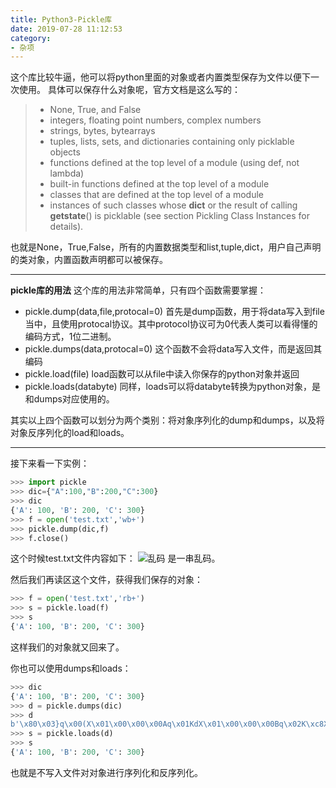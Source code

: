 ```yaml
---
title: Python3-Pickle库
date: 2019-07-28 11:12:53
category:
- 杂项
---
```

这个库比较牛逼，他可以将python里面的对象或者内置类型保存为文件以便下一次使用。
具体可以保存什么对象呢，官方文档是这么写的：
>
> * None, True, and False
> * integers, floating point numbers, complex numbers
> * strings, bytes, bytearrays
> * tuples, lists, sets, and dictionaries containing only picklable objects
> * functions defined at the top level of a module (using def, not lambda)
> * built-in functions defined at the top level of a module
> * classes that are defined at the top level of a module
> * instances of such classes whose  __dict__ or the result of calling __getstate__() is picklable (see section Pickling Class Instances for details).

也就是None，True,False，所有的内置数据类型和list,tuple,dict，用户自己声明的类对象，内置函数声明都可以被保存。
<!--more-->
***
**pickle库的用法**
这个库的用法非常简单，只有四个函数需要掌握：
* pickle.dump(data,file,protocal=0)
  首先是dump函数，用于将data写入到file当中，且使用protocal协议。其中protocol协议可为0代表人类可以看得懂的编码方式，1位二进制。
* pickle.dumps(data,protocal=0)
  这个函数不会将data写入文件，而是返回其编码
* pickle.load(file)
  load函数可以从file中读入你保存的python对象并返回
* pickle.loads(databyte)
  同样，loads可以将databyte转换为python对象，是和dumps对应使用的。
  

其实以上四个函数可以划分为两个类别：将对象序列化的dump和dumps，以及将对象反序列化的load和loads。
***
接下来看一下实例：
```python
>>> import pickle
>>> dic={"A":100,"B":200,"C":300}
>>> dic
{'A': 100, 'B': 200, 'C': 300}
>>> f = open('test.txt','wb+')
>>> pickle.dump(dic,f)
>>> f.close()
```
这个时候test.txt文件内容如下：
![乱码](/images/luanma.png)
是一串乱码。

然后我们再读区这个文件，获得我们保存的对象：
```python
>>> f = open('test.txt','rb+')
>>> s = pickle.load(f)
>>> s
{'A': 100, 'B': 200, 'C': 300}
```
这样我们的对象就又回来了。

你也可以使用dumps和loads：
```python
>>> dic
{'A': 100, 'B': 200, 'C': 300}
>>> d = pickle.dumps(dic)
>>> d
b'\x80\x03}q\x00(X\x01\x00\x00\x00Aq\x01KdX\x01\x00\x00\x00Bq\x02K\xc8X\x01\x00\x00\x00Cq\x03M,\x01u.'
>>> s = pickle.loads(d)
>>> s
{'A': 100, 'B': 200, 'C': 300}
```
也就是不写入文件对对象进行序列化和反序列化。